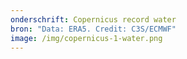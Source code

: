 ```yaml
---
onderschrift: Copernicus record water
bron: "Data: ERA5. Credit: C3S/ECMWF"
image: /img/copernicus-1-water.png
---
```

